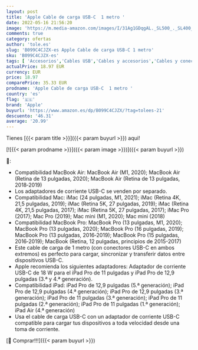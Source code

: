```yaml
---
layout: post
title: 'Apple Cable de carga USB-C  1 metro '
date: 2022-05-16 21:56:20
image: 'https://m.media-amazon.com/images/I/31Ag1GDqgAL._SL500_._SL400_.jpg'
comments: true
category: ofertas
author: 'tole.es'
slug: 'B099C4CJZX-es Apple Cable de carga USB-C 1 metro'
sku: 'B099C4CJZX-es'
tags: [ 'Accesorios','Cables USB','Cables y accesorios','Cables y conectores','Informática','apple','🇪🇸', ]
actualPrice: 18.97 EUR
currency: EUR
price: 18.97
comparePrice: 35.33 EUR
prodname: 'Apple Cable de carga USB-C  1 metro '
country: 'es'
flag: '🇪🇸'
brand: 'Apple'
buyurl: 'https://www.amazon.es/dp/B099C4CJZX/?tag=tolees-21'
descuento: '46.31'
average: '20.99'
---
```


Tienes [{{< param title >}}]({{< param buyurl >}}) aqui!

[![{{< param prodname >}}]({{< param image >}})]({{< param buyurl >}})

🔎:

- Compatibilidad MacBook Air: MacBook Air (M1, 2020); MacBook Air (Retina de 13 pulgadas, 2020); MacBook Air (Retina de 13 pulgadas, 2018‑2019)
- Los adaptadores de corriente USB-C se venden por separado.
- Compatibilidad Mac: iMac (24 pulgadas, M1, 2021); iMac (Retina 4K, 21,5 pulgadas, 2019); iMac (Retina 5K, 27 pulgadas, 2019); iMac (Retina 4K, 21,5 pulgadas, 2017); iMac (Retina 5K, 27 pulgadas, 2017); iMac Pro (2017); Mac Pro (2019); Mac mini (M1, 2020); Mac mini (2018)
- Compatibilidad MacBook Pro: MacBook Pro (13 pulgadas, M1, 2020); MacBook Pro (13 pulgadas, 2020); MacBook Pro (16 pulgadas, 2019); MacBook Pro (13 pulgadas, 2016‑2019); MacBook Pro (15 pulgadas, 2016‑2019); MacBook (Retina, 12 pulgadas, principios de 2015-2017)
- Este cable de carga de 1 metro (con conectores USB-C en ambos extremos) es perfecto para cargar, sincronizar y transferir datos entre dispositivos USB-C.
- Apple recomienda los siguientes adaptadores: Adaptador de corriente USB-C de 18 W para el iPad Pro de 11 pulgadas y iPad Pro de 12,9 pulgadas (3.ª y 4.ª generación).
- Compatibilidad iPad: iPad Pro de 12,9 pulgadas (5.ª generación); iPad Pro de 12,9 pulgadas (4.ª generación); iPad Pro de 12,9 pulgadas (3.ª generación); iPad Pro de 11 pulgadas (3.ª generación); iPad Pro de 11 pulgadas (2.ª generación); iPad Pro de 11 pulgadas (1.ª generación); iPad Air (4.ª generación)
- Usa el cable de carga USB-C con un adaptador de corriente USB-C compatible para cargar tus dispositivos a toda velocidad desde una toma de corriente.

[🛒 Comprar!!!]({{< param buyurl >}})

